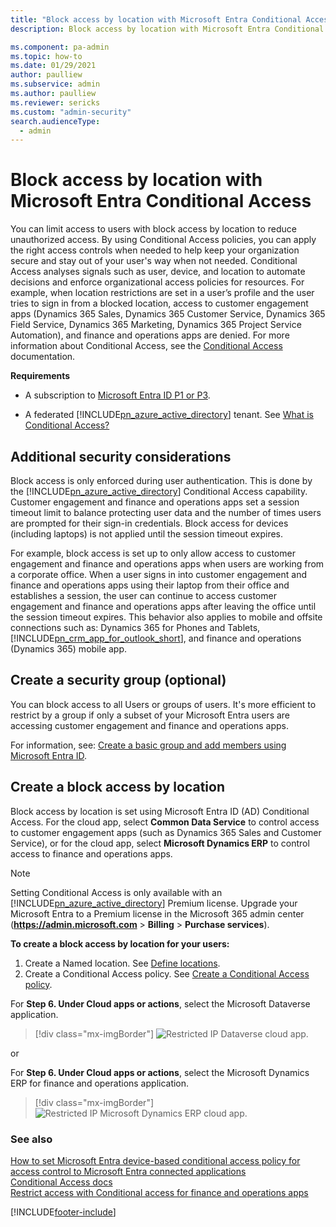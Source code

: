 ```yaml
---
title: "Block access by location with Microsoft Entra Conditional Access  | MicrosoftDocs"
description: Block access by location with Microsoft Entra Conditional Access

ms.component: pa-admin
ms.topic: how-to
ms.date: 01/29/2021
author: paulliew
ms.subservice: admin
ms.author: paulliew
ms.reviewer: sericks
ms.custom: "admin-security"
search.audienceType: 
  - admin
---
```

# Block access by location with Microsoft Entra Conditional Access

You can limit access to users with block access by location to reduce unauthorized access. By using Conditional Access policies, you can apply the right access controls when needed to help keep your organization secure and stay out of your user's way when not needed. Conditional Access analyses signals such as user, device, and location to automate decisions and enforce organizational access policies for resources. For example, when location restrictions are set in a user’s profile and the user tries to sign in from a blocked location, access to customer engagement apps (Dynamics 365 Sales, Dynamics 365 Customer Service, Dynamics 365 Field Service, Dynamics 365 Marketing, Dynamics 365 Project Service Automation), and finance and operations apps are denied. For more information about Conditional Access, see the [Conditional Access](/azure/active-directory/conditional-access/) documentation.

**Requirements**  
  
- A subscription to [Microsoft Entra ID P1 or P3](https://www.microsoft.com/security/business/identity-access-management/azure-active-directory).  
  
- A federated [!INCLUDE[pn_azure_active_directory](../includes/pn-azure-active-directory.md)] tenant. See [What is Conditional Access?](/azure/active-directory/conditional-access/overview)

## Additional security considerations  
Block access is only enforced during user authentication.  This is done by the [!INCLUDE[pn_azure_active_directory](../includes/pn-azure-active-directory.md)] Conditional Access capability. Customer engagement and finance and operations apps set a session timeout limit to balance protecting user data and the number of times users are prompted for their sign-in credentials. Block access for devices (including laptops) is not applied until the session timeout expires.  
  
 For example, block access is set up to only allow access to customer engagement and finance and operations apps when users are working from a corporate office.  When a user signs in into customer engagement and finance and operations apps using their laptop from their office and establishes a session, the user can continue to access customer engagement and finance and operations apps after leaving the office until the session timeout expires.  This behavior also applies to mobile and offsite connections such as: Dynamics 365 for Phones and Tablets, [!INCLUDE[pn_crm_app_for_outlook_short](../includes/pn-crm-app-for-outlook-short.md)], and finance and operations (Dynamics 365) mobile app.
  
## Create a security group (optional)  
You can block access to all Users or groups of users.  It's more efficient to restrict by a group if only a subset of your Microsoft Entra users are accessing customer engagement and finance and operations apps.  

For information, see: [Create a basic group and add members using Microsoft Entra ID](/azure/active-directory/fundamentals/active-directory-groups-create-azure-portal).

## Create a block access by location
Block access by location is set using Microsoft Entra ID (AD) Conditional Access. For the cloud app, select **Common Data Service** to control access to customer engagement apps (such as Dynamics 365 Sales and Customer Service), or for the cloud app, select **Microsoft Dynamics ERP** to control access to finance and operations apps.
  
> [!NOTE]
> Setting Conditional Access is only available with an [!INCLUDE[pn_azure_active_directory](../includes/pn-azure-active-directory.md)] Premium license.  Upgrade your Microsoft Entra to a Premium license in the Microsoft 365 admin center (**<https://admin.microsoft.com>** > **Billing** > **Purchase services**).  
  
**To create a block access by location for your users:**

1. Create a Named location. See [Define locations](/azure/active-directory/conditional-access/howto-conditional-access-policy-location#define-locations). 
2. Create a Conditional Access policy. See [Create a Conditional Access policy](/azure/active-directory/conditional-access/howto-conditional-access-policy-location#create-a-conditional-access-policy).

  For **Step 6. Under Cloud apps or actions**, select the Microsoft Dataverse application.

  > [!div class="mx-imgBorder"] 
  > ![Restricted IP Dataverse cloud app.](media/restrictedip-cds.png "Restricted IP Dataverse cloud app")

  or

  For **Step 6. Under Cloud apps or actions**, select the Microsoft Dynamics ERP for finance and operations application.

  > [!div class="mx-imgBorder"] 
  > ![Restricted IP Microsoft Dynamics ERP cloud app.](media/restrictedip-erp.png "Restricted IP Microsoft Dynamics ERP cloud app")

### See also  
[How to set Microsoft Entra device-based conditional access policy for access control to Microsoft Entra connected applications](/azure/active-directory/conditional-access/require-managed-devices) <br />
[Conditional Access docs](/azure/active-directory/conditional-access/) <br />
[Restrict access with Conditional access for finance and operations apps](https://github.com/microsoft/Dynamics-365-FastTrack-Implementation-Assets/blob/master/CloudSecurity/ConditionalAccess/readme.md)


[!INCLUDE[footer-include](../includes/footer-banner.md)]
